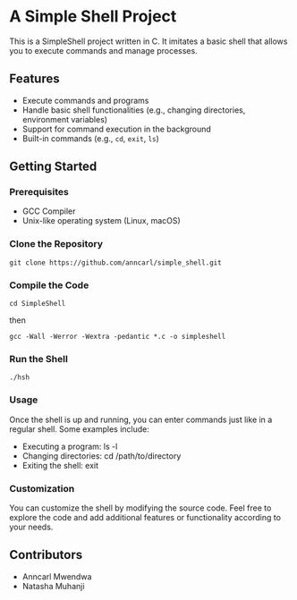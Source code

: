 # A Simple Shell Project

This is a SimpleShell project written in C. It imitates a basic shell that allows you to execute commands and manage processes.

## Features

- Execute commands and programs
- Handle basic shell functionalities (e.g., changing directories, environment variables)
- Support for command execution in the background
- Built-in commands (e.g., `cd`, `exit`, `ls`)

## Getting Started

### Prerequisites

- GCC Compiler
- Unix-like operating system (Linux, macOS)

### Clone the Repository

```shell
git clone https://github.com/anncarl/simple_shell.git 
```
### Compile the Code
```
cd SimpleShell
```
then
```
gcc -Wall -Werror -Wextra -pedantic *.c -o simpleshell
```

### Run the Shell
```
./hsh
```

### Usage
Once the shell is up and running, you can enter commands just like in a regular shell.
Some examples include:

- Executing a program: ls -l
- Changing directories: cd /path/to/directory
- Exiting the shell: exit

### Customization
You can customize the shell by modifying the source code.
Feel free to explore the code and add additional features or functionality according to your needs.

## Contributors
- Anncarl Mwendwa
- Natasha Muhanji

